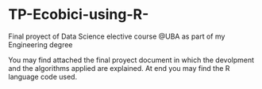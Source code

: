 # TP-Ecobici-using-R-
Final proyect of Data Science elective course @UBA as part of my Engineering degree

You may find attached the final proyect document in which the devolpment and the algorithms applied are explained. At end you may find the R language code used.
